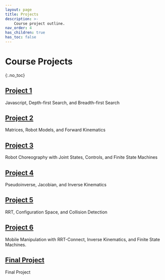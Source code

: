 ```yaml
---
layout: page
title: Projects
description: >-
    Course project outline.
nav_order: 4
has_children: true
has_toc: false
---
```


# Course Projects
{:.no_toc}

<!-- ## Table of contents
{: .no_toc .text-delta }

1. TOC
{:toc}

--- -->

## [Project 1](/CSCI5551-Spr25/projects/project1/)

Javascript, Depth-first Search, and Breadth-first Search



## [Project 2](/CSCI5551-Spr25/projects/project2/)

Matrices, Robot Models, and Forward Kinematics



## [Project 3](/CSCI5551-Spr25/projects/project3/)

Robot Choreography with Joint States, Controls, and Finite State Machines



## [Project 4](/CSCI5551-Spr25/projects/project4/)

Pseudoinverse, Jacobian, and Inverse Kinematics



## [Project 5](/CSCI5551-Spr25/projects/project5/)

RRT, Configuration Space, and Collision Detection

## [Project 6](/CSCI5551-Spr25/projects/project6/)

 Mobile Manipulation with RRT-Connect, Inverse Kinematics, and Finite State Machines.

## [Final Project](/CSCI5551-Spr25/projects/finalProject/)

Final Project
